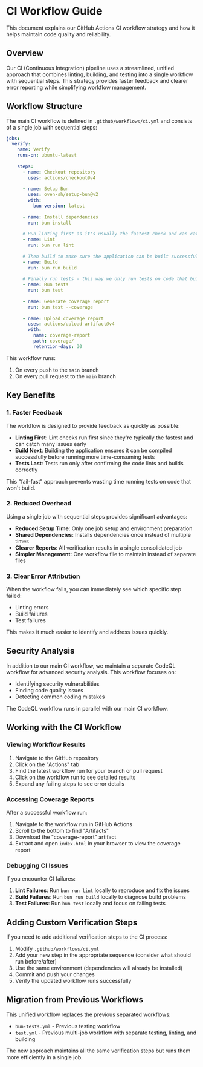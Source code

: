 # CI Workflow Guide

This document explains our GitHub Actions CI workflow strategy and how it helps maintain code quality and reliability.

## Overview

Our CI (Continuous Integration) pipeline uses a streamlined, unified approach that combines linting, building, and testing into a single workflow with sequential steps. This strategy provides faster feedback and clearer error reporting while simplifying workflow management.

## Workflow Structure

The main CI workflow is defined in `.github/workflows/ci.yml` and consists of a single job with sequential steps:

```yaml
jobs:
  verify:
    name: Verify
    runs-on: ubuntu-latest
    
    steps:
      - name: Checkout repository
        uses: actions/checkout@v4
      
      - name: Setup Bun
        uses: oven-sh/setup-bun@v2
        with:
          bun-version: latest
      
      - name: Install dependencies
        run: bun install
      
      # Run linting first as it's usually the fastest check and can catch issues early
      - name: Lint
        run: bun run lint
      
      # Then build to make sure the application can be built successfully
      - name: Build
        run: bun run build
      
      # Finally run tests - this way we only run tests on code that builds and passes linting
      - name: Run tests
        run: bun test
      
      - name: Generate coverage report
        run: bun test --coverage
      
      - name: Upload coverage report
        uses: actions/upload-artifact@v4
        with:
          name: coverage-report
          path: coverage/
          retention-days: 30
```

This workflow runs:
1. On every push to the `main` branch
2. On every pull request to the `main` branch

## Key Benefits

### 1. Faster Feedback

The workflow is designed to provide feedback as quickly as possible:

- **Linting First**: Lint checks run first since they're typically the fastest and can catch many issues early
- **Build Next**: Building the application ensures it can be compiled successfully before running more time-consuming tests
- **Tests Last**: Tests run only after confirming the code lints and builds correctly

This "fail-fast" approach prevents wasting time running tests on code that won't build.

### 2. Reduced Overhead

Using a single job with sequential steps provides significant advantages:

- **Reduced Setup Time**: Only one job setup and environment preparation
- **Shared Dependencies**: Installs dependencies once instead of multiple times
- **Clearer Reports**: All verification results in a single consolidated job
- **Simpler Management**: One workflow file to maintain instead of separate files

### 3. Clear Error Attribution

When the workflow fails, you can immediately see which specific step failed:

- Linting errors
- Build failures
- Test failures

This makes it much easier to identify and address issues quickly.

## Security Analysis

In addition to our main CI workflow, we maintain a separate CodeQL workflow for advanced security analysis. This workflow focuses on:

- Identifying security vulnerabilities
- Finding code quality issues
- Detecting common coding mistakes

The CodeQL workflow runs in parallel with our main CI workflow.

## Working with the CI Workflow

### Viewing Workflow Results

1. Navigate to the GitHub repository
2. Click on the "Actions" tab
3. Find the latest workflow run for your branch or pull request
4. Click on the workflow run to see detailed results
5. Expand any failing steps to see error details

### Accessing Coverage Reports

After a successful workflow run:

1. Navigate to the workflow run in GitHub Actions
2. Scroll to the bottom to find "Artifacts"
3. Download the "coverage-report" artifact
4. Extract and open `index.html` in your browser to view the coverage report

### Debugging CI Issues

If you encounter CI failures:

1. **Lint Failures**: Run `bun run lint` locally to reproduce and fix the issues
2. **Build Failures**: Run `bun run build` locally to diagnose build problems
3. **Test Failures**: Run `bun test` locally and focus on failing tests

## Adding Custom Verification Steps

If you need to add additional verification steps to the CI process:

1. Modify `.github/workflows/ci.yml`
2. Add your new step in the appropriate sequence (consider what should run before/after)
3. Use the same environment (dependencies will already be installed)
4. Commit and push your changes
5. Verify the updated workflow runs successfully

## Migration from Previous Workflows

This unified workflow replaces the previous separated workflows:

- `bun-tests.yml` - Previous testing workflow
- `test.yml` - Previous multi-job workflow with separate testing, linting, and building

The new approach maintains all the same verification steps but runs them more efficiently in a single job.
